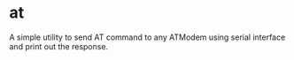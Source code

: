 # at
A simple utility to send AT command to any ATModem using serial interface and print out the response.
